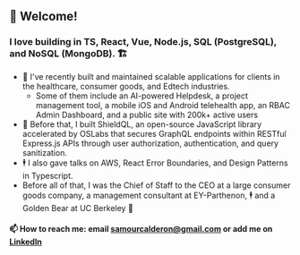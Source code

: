 ## 👋 Welcome!

### I love building in TS, React, Vue, Node.js, SQL (PostgreSQL), and NoSQL (MongoDB). 🏗️

- 👷 I've recently built and maintained scalable applications for clients in the healthcare, consumer goods, and Edtech industries.
  - Some of them include an AI-powered Helpdesk, a project management tool, a mobile iOS and Android telehealth app, an RBAC Admin Dashboard, and a public site with 200k+ active users
- 🔐 Before that, I built ShieldQL, an open-source JavaScript library accelerated by OSLabs that secures GraphQL endpoints within RESTful Express.js APIs through user authorization, authentication, and query sanitization.
- 🕴️ I also gave talks on AWS, React Error Boundaries, and Design Patterns in Typescript.
- Before all of that, I was the Chief of Staff to the CEO at a large consumer goods company, a management consultant at EY-Parthenon, 🕴️ and a Golden Bear at UC Berkeley 🐻

#### 📫 How to reach me: email samourcalderon@gmail.com or add me on [LinkedIn](https://www.linkedin.com/in/rodrigosamourcalderon/)

<!---
rscalderon/rscalderon is a ✨ special ✨ repository because its `README.md` (this file) appears on your GitHub profile.
You can click the Preview link to take a look at your changes.
--->
